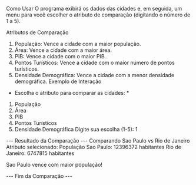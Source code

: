 Como Usar
O programa exibirá os dados das cidades e, em seguida, um menu para você escolher o atributo de comparação (digitando o número de 1 a 5).

Atributos de Comparação
1. População: Vence a cidade com a maior população.
2. Área: Vence a cidade com a maior área.
3. PIB: Vence a cidade com o maior PIB.
4. Pontos Turísticos: Vence a cidade com o maior número de pontos turísticos.
5. Densidade Demográfica: Vence a cidade com a menor densidade demográfica.
Exemplo de Interação
* Escolha o atributo para comparar as cidades: *
1. População
2. Área
3. PIB
4. Pontos Turísticos
5. Densidade Demográfica
Digite sua escolha (1-5): 1

--- Resultado da Comparação ---
Comparando Sao Paulo vs Rio de Janeiro
Atributo selecionado: População
Sao Paulo: 12396372 habitantes
Rio de Janeiro: 6747815 habitantes

Sao Paulo vence com maior população!

--- Fim da Comparação ---